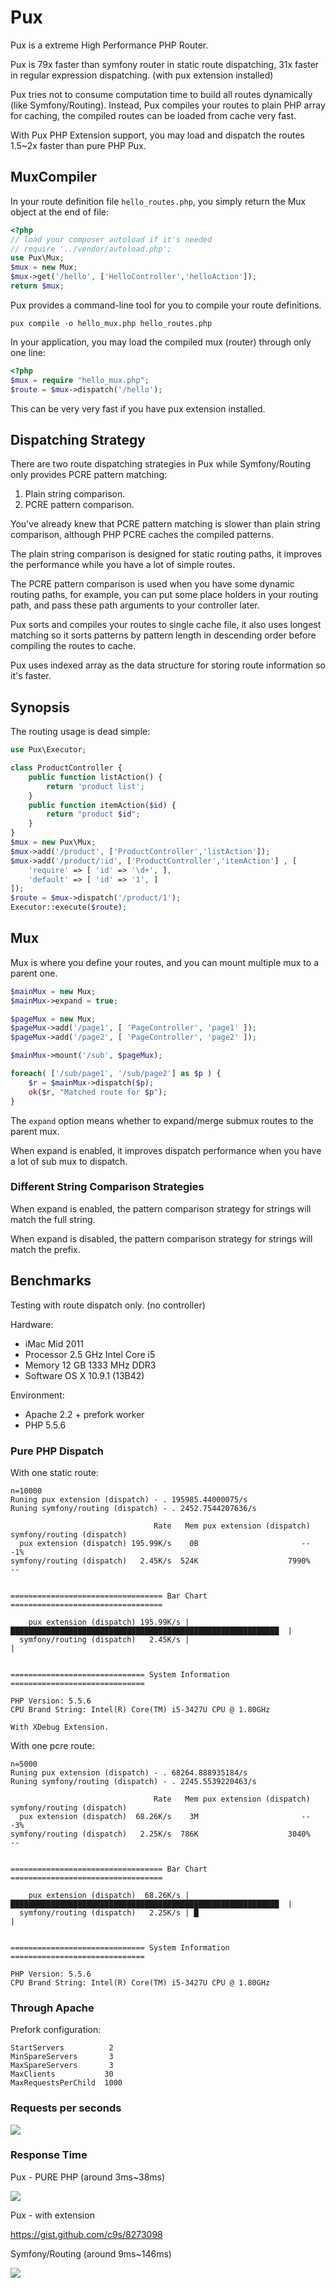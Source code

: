 Pux
=============
Pux is a extreme High Performance PHP Router.

Pux is 79x faster than symfony router in static route dispatching, 31x faster in regular expression dispatching. (with pux extension installed)

Pux tries not to consume computation time to build all routes dynamically (like Symfony/Routing). Instead,
Pux compiles your routes to plain PHP array for caching, the compiled routes can be loaded from cache very fast.

With Pux PHP Extension support, you may load and dispatch the routes 1.5~2x faster than pure PHP Pux.


MuxCompiler
--------------------

In your route definition file `hello_routes.php`, you simply return the Mux object at the end of file:

```php
<?php
// load your composer autoload if it's needed
// require '../vendor/autoload.php';
use Pux\Mux;
$mux = new Mux;
$mux->get('/hello', ['HelloController','helloAction']);
return $mux;
```

Pux provides a command-line tool for you to compile your route definitions.

    pux compile -o hello_mux.php hello_routes.php

In your application, you may load the compiled mux (router) through only one line:

```php
<?php
$mux = require "hello_mux.php";
$route = $mux->dispatch('/hello');
```

This can be very very fast if you have pux extension installed.

Dispatching Strategy
--------------------

There are two route dispatching strategies in Pux while Symfony/Routing only
provides PCRE pattern matching:

1. Plain string comparison.
2. PCRE pattern comparison.

You've already knew that PCRE pattern matching is slower than plain string comparison, although PHP PCRE caches the compiled patterns.

The plain string comparison is designed for static routing paths, it
improves the performance while you have a lot of simple routes.

The PCRE pattern comparison is used when you have some dynamic routing paths,
for example, you can put some place holders in your routing path, and pass
these path arguments to your controller later.

Pux sorts and compiles your routes to single cache file, it also uses longest
matching so it sorts patterns by pattern length in descending order before compiling the
routes to cache.

Pux uses indexed array as the data structure for storing route information so it's faster.


Synopsis
------------

The routing usage is dead simple:

```php
use Pux\Executor;

class ProductController {
    public function listAction() {
        return 'product list';
    }
    public function itemAction($id) { 
        return "product $id";
    }
}
$mux = new Pux\Mux;
$mux->add('/product', ['ProductController','listAction']);
$mux->add('/product/:id', ['ProductController','itemAction'] , [
    'require' => [ 'id' => '\d+', ],
    'default' => [ 'id' => '1', ]
]);
$route = $mux->dispatch('/product/1');
Executor::execute($route);
```

Mux
-----
Mux is where you define your routes, and you can mount multiple mux to a parent one.

```php
$mainMux = new Mux;
$mainMux->expand = true;

$pageMux = new Mux;
$pageMux->add('/page1', [ 'PageController', 'page1' ]);
$pageMux->add('/page2', [ 'PageController', 'page2' ]);

$mainMux->mount('/sub', $pageMux);

foreach( ['/sub/page1', '/sub/page2'] as $p ) {
    $r = $mainMux->dispatch($p);
    ok($r, "Matched route for $p");
}
```

The `expand` option means whether to expand/merge submux routes to the parent mux.

When expand is enabled, it improves dispatch performance when you
have a lot of sub mux to dispatch.

### Different String Comparison Strategies

When expand is enabled, the pattern comparison strategy for 
strings will match the full string.

When expand is disabled, the pattern comparison strategy for 
strings will match the prefix.


## Benchmarks

Testing with route dispatch only. (no controller)

Hardware:

- iMac Mid 2011
- Processor  2.5 GHz Intel Core i5
- Memory  12 GB 1333 MHz DDR3
- Software  OS X 10.9.1 (13B42)

Environment:

- Apache 2.2 + prefork worker
- PHP 5.5.6


### Pure PHP Dispatch

With one static route:

    n=10000
    Runing pux extension (dispatch) - . 195985.44000075/s
    Runing symfony/routing (dispatch) - . 2452.7544207636/s
    
                                    Rate   Mem pux extension (dispatch) symfony/routing (dispatch)
      pux extension (dispatch) 195.99K/s    0B                       --                        -1%
    symfony/routing (dispatch)   2.45K/s  524K                    7990%                         --
    
    
    ================================== Bar Chart ==================================
    
        pux extension (dispatch) 195.99K/s | ████████████████████████████████████████████████████████████  |
      symfony/routing (dispatch)   2.45K/s |                                                               |
    
    
    ============================== System Information ==============================
    
    PHP Version: 5.5.6
    CPU Brand String: Intel(R) Core(TM) i5-3427U CPU @ 1.80GHz
    
    With XDebug Extension.

With one pcre route:

    n=5000
    Runing pux extension (dispatch) - . 68264.888935184/s
    Runing symfony/routing (dispatch) - . 2245.5539220463/s
    
                                    Rate   Mem pux extension (dispatch) symfony/routing (dispatch)
      pux extension (dispatch)  68.26K/s    3M                       --                        -3%
    symfony/routing (dispatch)   2.25K/s  786K                    3040%                         --
    
    
    ================================== Bar Chart ==================================
    
        pux extension (dispatch)  68.26K/s | ████████████████████████████████████████████████████████████  |
      symfony/routing (dispatch)   2.25K/s | █                                                             |
    
    
    ============================== System Information ==============================
    
    PHP Version: 5.5.6
    CPU Brand String: Intel(R) Core(TM) i5-3427U CPU @ 1.80GHz

### Through Apache


Prefork configuration:

    StartServers          2
    MinSpareServers       3
    MaxSpareServers       3
    MaxClients           30
    MaxRequestsPerChild  1000


### Requests per seconds

<img src="https://raw.github.com/c9s/Pux/master/benchmarks/reqs.png"/>

### Response Time

Pux - PURE PHP (around 3ms~38ms)

<img src="https://raw.github.com/c9s/Pux/master/benchmarks/pux.png"/>

Pux - with extension 

<https://gist.github.com/c9s/8273098>

Symfony/Routing (around 9ms~146ms)

<img src="https://raw.github.com/c9s/Pux/master/benchmarks/symfony-routing.png"/>


